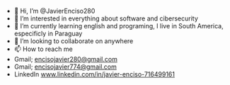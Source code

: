 - 👋 Hi, I’m @JavierEnciso280
- 👀 I’m interested in everything about software and cibersecurity
- 🌱 I’m currently learning english and programing, I live in South America, especificly in Paraguay
- 💞️ I’m looking to collaborate on anywhere
- 📫 How to reach me
- Gmail; encisojavier280@gmail.com
- Gmail; encisojavier774@gmail.com
- LinkedIn www.linkedin.com/in/javier-enciso-716499161

<!---
JavierEnciso280/JavierEnciso280 is a ✨ special ✨ repository because its `README.md` (this file) appears on your GitHub profile.
You can click the Preview link to take a look at your changes.
--->
